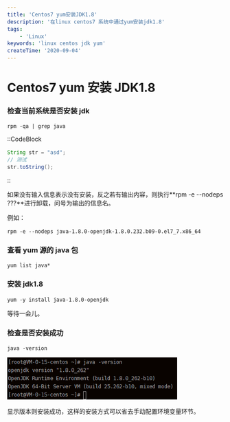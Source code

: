 ```yaml
---
title: 'Centos7 yum安装JDK1.8'
description: '在linux centos7 系统中通过yum安装jdk1.8'
tags:
    - 'Linux'
keywords: 'linux centos jdk yum'
createTime: '2020-09-04'
---
```


# Centos7 yum 安装 JDK1.8

### 检查当前系统是否安装 jdk

```shell
rpm -qa | grep java
```

::CodeBlock

```java
String str = "asd";
// 测试
str.toString();
```

::

如果没有输入信息表示没有安装，反之若有输出内容，则执行**rpm -e --nodeps ???**进行卸载，问号为输出的信息名。

例如：

```shell
rpm -e --nodeps java-1.8.0-openjdk-1.8.0.232.b09-0.el7_7.x86_64
```

### 查看 yum 源的 java 包

```shell
yum list java*
```

### 安装 jdk1.8

```shell
yum -y install java-1.8.0-openjdk
```

等待一会儿。

### 检查是否安装成功

```shell
java -version
```

![演示](/assets/images/2020-09/20200904235134278.png)

显示版本则安装成功，这样的安装方式可以省去手动配置环境变量环节。
